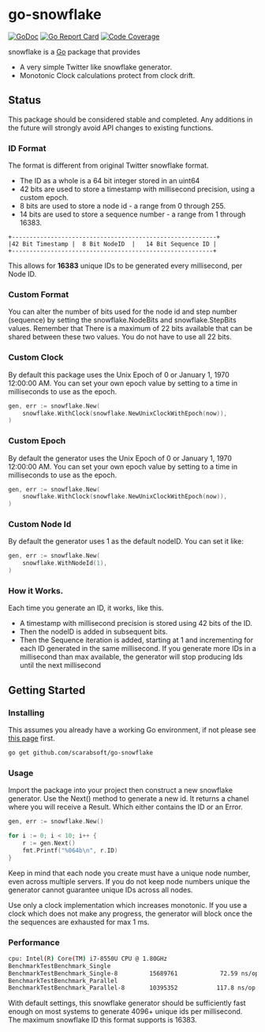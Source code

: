 go-snowflake
====
[![GoDoc](https://godoc.org/github.com/scarabsoft/go-snowflake?status.svg)](https://godoc.org/github.com/scarabsoft/go-snowflake) 
[![Go Report Card](https://goreportcard.com/badge/github.com/scarabsoft/go-snowflake)](https://goreportcard.com/report/github.com/scarabsoft/go-snowflake)
[![Code Coverage](https://codecov.io/gh/scarabsoft/go-snowflake/branch/main/graph/badge.svg)](https://codecov.io/gh/scarabsoft/go-snowflake)

snowflake is a [Go](https://golang.org/) package that provides
* A very simple Twitter like snowflake generator.
* Monotonic Clock calculations protect from clock drift.

## Status
This package should be considered stable and completed.  Any additions in the 
future will strongly avoid API changes to existing functions. 
  
### ID Format
The format is different from original Twitter snowflake format.
* The ID as a whole is a 64 bit integer stored in an uint64
* 42 bits are used to store a timestamp with millisecond precision, using a custom epoch.
*  8 bits are used to store a node id - a range from 0 through 255.
* 14 bits are used to store a sequence number - a range from 1 through 16383.

```
+----------------------------------------------------------+
|42 Bit Timestamp |  8 Bit NodeID  |   14 Bit Sequence ID |
+---------------------------------------------------------+
```

This allows for **16383** unique IDs to be generated every millisecond, per Node ID.

### Custom Format
You can alter the number of bits used for the node id and step number (sequence)
by setting the snowflake.NodeBits and snowflake.StepBits values.  Remember that
There is a maximum of 22 bits available that can be shared between these two 
values. You do not have to use all 22 bits.

### Custom Clock
By default this package uses the Unix Epoch of 0 or January 1, 1970 12:00:00 AM.
You can set your own epoch value by setting to a time in milliseconds
to use as the epoch.

```go
gen, err := snowflake.New(
    snowflake.WithClock(snowflake.NewUnixClockWithEpoch(now)),
)
```

### Custom Epoch
By default the generator uses the Unix Epoch of 0 or January 1, 1970 12:00:00 AM.
You can set your own epoch value by setting to a time in milliseconds
to use as the epoch.

```go
gen, err := snowflake.New(
    snowflake.WithClock(snowflake.NewUnixClockWithEpoch(now)),
)
```

### Custom Node Id
By default the generator uses 1 as the default nodeID. You can set it like:
```go
gen, err := snowflake.New(
    snowflake.WithNodeId(1),
)
```

### How it Works.
Each time you generate an ID, it works, like this.
* A timestamp with millisecond precision is stored using 42 bits of the ID.
* Then the nodeID is added in subsequent bits.
* Then the Sequence iteration is added, starting at 1 and incrementing for each ID generated in the same millisecond.
 If you generate more IDs in a millisecond than max available, the generator will stop producing Ids until the next millisecond 
 

## Getting Started

### Installing

This assumes you already have a working Go environment, if not please see
[this page](https://golang.org/doc/install) first.

```sh
go get github.com/scarabsoft/go-snowflake
```


### Usage

Import the package into your project then construct a new snowflake generator. Use the Next() method to generate
a new id. It returns a chanel where you will receive a Result. Which either contains the ID or an Error.

```go
gen, err := snowflake.New()

for i := 0; i < 10; i++ {
    r := gen.Next()
    fmt.Printf("%064b\n", r.ID)
}
```
 
Keep in mind that each node you create must have a unique node number, even 
across multiple servers.  If you do not keep node numbers unique the generator 
cannot guarantee unique IDs across all nodes.

Use only a clock implementation which increases monotonic. If you use a clock which does not make any progress, the generator
will block once the the sequences are exhausted for max 1 ms.

### Performance

```bash
cpu: Intel(R) Core(TM) i7-8550U CPU @ 1.80GHz
BenchmarkTestBenchmark_Single
BenchmarkTestBenchmark_Single-8     	15689761	        72.59 ns/op
BenchmarkTestBenchmark_Parallel
BenchmarkTestBenchmark_Parallel-8   	10395352	       117.8 ns/op
```

With default settings, this snowflake generator should be sufficiently fast 
enough on most systems to generate 4096+ unique ids per millisecond. 
The maximum snowflake ID this format supports is 16383. 
